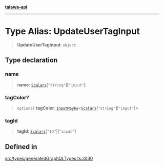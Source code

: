 [**talawa-api**](../../../README.md)

***

# Type Alias: UpdateUserTagInput

> **UpdateUserTagInput**: `object`

## Type declaration

### name

> **name**: [`Scalars`](Scalars.md)\[`"String"`\]\[`"input"`\]

### tagColor?

> `optional` **tagColor**: [`InputMaybe`](InputMaybe.md)\<[`Scalars`](Scalars.md)\[`"String"`\]\[`"input"`\]\>

### tagId

> **tagId**: [`Scalars`](Scalars.md)\[`"ID"`\]\[`"input"`\]

## Defined in

[src/types/generatedGraphQLTypes.ts:3030](https://github.com/Suyash878/talawa-api/blob/b5a9d8b4a1ea678a3d6f5b710b3721f91a3052fc/src/types/generatedGraphQLTypes.ts#L3030)
